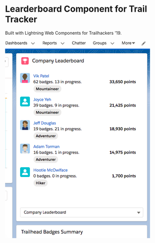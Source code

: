 # Learderboard Component for Trail Tracker

Built with Lightning Web Components for Trailhackers '19.

![lwc leaderboard component](https://raw.githubusercontent.com/jeffdonthemic/trail-tracker-leaderboards/master/lwc-screenshot.png "lwc leaderboard component")
